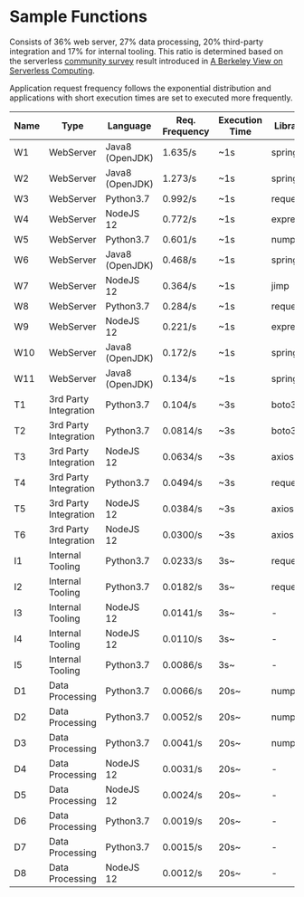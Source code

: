 # Sample Functions

Consists of 36% web server, 27% data processing, 20% third-party integration and 17% for internal tooling.
This ratio is determined based on the serverless [community survey](https://serverless.com/blog/2018-serverless-community-survey-huge-growth-usage/) result introduced in [A Berkeley View on Serverless Computing](https://arxiv.org/abs/1902.03383).

Application request frequency follows the exponential distribution and applications with short execution times are set to executed more frequently.

| Name | Type                 | Language        |  Req. Frequency | Execution Time | Library  | Size |
|----|------------------------|-----------------|-----------------|----------------|----------|------|
| W1 | WebServer              | Java8 (OpenJDK) | 1.635/s         | ~1s            | spring   | 9.7MB |
| W2 | WebServer              | Java8 (OpenJDK) | 1.273/s         | ~1s            | spring   | 9.7MB |
| W3 | WebServer              | Python3.7       | 0.992/s         | ~1s            | requests | 54MB  |
| W4 | WebServer              | NodeJS 12       | 0.772/s         | ~1s            | express  | 2MB   |
| W5 | WebServer              | Python3.7       | 0.601/s         | ~1s            | numpy    | 26MB  |
| W6 | WebServer              | Java8 (OpenJDK) | 0.468/s         | ~1s            | spring   | 9.7MB |
| W7 | WebServer              | NodeJS 12       | 0.364/s         | ~1s            | jimp     | 17MB  |
| W8 | WebServer              | Python3.7       | 0.284/s         | ~1s            | requests | 54MB  |
| W9 | WebServer              | NodeJS 12       | 0.221/s         | ~1s            | express  | 2MB   |
| W10 | WebServer             | Java8 (OpenJDK) | 0.172/s         | ~1s            | spring   | 9.7MB |
| W11 | WebServer             | Java8 (OpenJDK) | 0.134/s         | ~1s            | spring   | 9.7MB |
| T1 | 3rd Party Integration  | Python3.7       | 0.104/s         | ~3s            | boto3    | 98MB  |
| T2 | 3rd Party Integration  | Python3.7       | 0.0814/s        | ~3s            | boto3    | 98MB  |
| T3 | 3rd Party Integration  | NodeJS 12       | 0.0634/s        | ~3s            | axios    | 496KB |
| T4 | 3rd Party Integration  | Python3.7       | 0.0494/s        | ~3s            | requests | 54MB  |
| T5 | 3rd Party Integration  | NodeJS 12       | 0.0384/s        | ~3s            | axios    | 496KB |
| T6 | 3rd Party Integration  | NodeJS 12       | 0.0300/s        | ~3s            | axios    | 496KB |
| I1 | Internal Tooling       | Python3.7       | 0.0233/s        | 3s~            | requests | 54MB  |
| I2 | Internal Tooling       | Python3.7       | 0.0182/s        | 3s~            | requests | 54MB  |
| I3 | Internal Tooling       | NodeJS 12       | 0.0141/s        | 3s~            | -        | 14KB  |
| I4 | Internal Tooling       | NodeJS 12       | 0.0110/s        | 3s~            | -        | 14KB  |
| I5 | Internal Tooling       | Python3.7       | 0.0086/s        | 3s~            | -        | 15KB  |
| D1 | Data Processing        | Python3.7       | 0.0066/s        | 20s~           | numpy    | 131MB |
| D2 | Data Processing        | Python3.7       | 0.0052/s        | 20s~           | numpy    | 131MB |
| D3 | Data Processing        | Python3.7       | 0.0041/s        | 20s~           | numpy    | 131MB |
| D4 | Data Processing        | NodeJS 12       | 0.0031/s        | 20s~           | -        | 14KB  |
| D5 | Data Processing        | NodeJS 12       | 0.0024/s        | 20s~           | -        | 14KB  |
| D6 | Data Processing        | Python3.7       | 0.0019/s        | 20s~           | -        | 14KB  |
| D7 | Data Processing        | Python3.7       | 0.0015/s        | 20s~           | -        | 14KB  |
| D8 | Data Processing        | NodeJS 12       | 0.0012/s        | 20s~           | -        | 14KB  |
